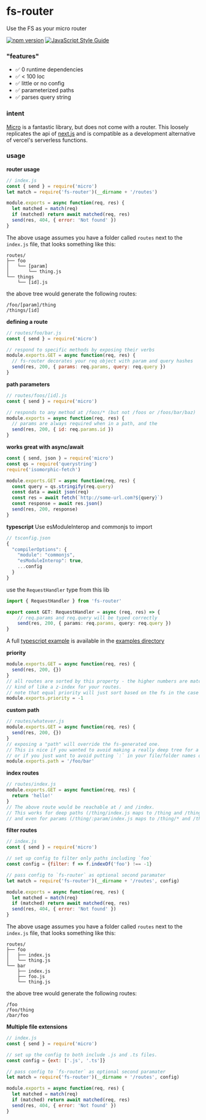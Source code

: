 # fs-router
Use the FS as your micro router

[![npm version](https://badge.fury.io/js/%40martel%2Ffs-router.svg)](https://badge.fury.io/js/%40martel%2Ffs-router)
[![JavaScript Style Guide](https://img.shields.io/badge/code_style-standard-brightgreen.svg)](https://standardjs.com)

### "features"

- ✅ 0 runtime dependencies
- ✅ < 100 loc
- ✅ little or no config
- ✅ parameterized paths
- ✅ parses query string

### intent

[Micro](https://github.com/vercel/micro) is a fantastic library, but does not come with a router.
This loosely replicates the api of [next.js](https://github.com/vercel/next.js) and is compatible as a development alternative of vercel's serverless functions.

### usage

**router usage**
```javascript
// index.js
const { send } = require('micro')
let match = require('fs-router')(__dirname + '/routes')

module.exports = async function(req, res) {
  let matched = match(req)
  if (matched) return await matched(req, res)
  send(res, 404, { error: 'Not found' })
}
```

The above usage assumes you have a folder called `routes` next to the `index.js` file, that looks something like this:
```
routes/
├── foo
│   └── [param]
│       └── thing.js
└── things
    └── [id].js
```

the above tree would generate the following routes:
```
/foo/[param]/thing
/things/[id]
```

**defining a route**
```javascript
// routes/foo/bar.js
const { send } = require('micro')

// respond to specific methods by exposing their verbs
module.exports.GET = async function(req, res) {
  // fs-router decorates your req object with param and query hashes
  send(res, 200, { params: req.params, query: req.query })
}
```

**path parameters**
```javascript
// routes/foos/[id].js
const { send } = require('micro')

// responds to any method at /foos/* (but not /foos or /foos/bar/baz)
module.exports = async function(req, res) {
  // params are always required when in a path, and the
  send(res, 200, { id: req.params.id })
}
```

**works great with async/await**
```javascript
const { send, json } = require('micro')
const qs = require('querystring')
require('isomorphic-fetch')

module.exports.GET = async function(req, res) {
  const query = qs.stringify(req.query)
  const data = await json(req)
  const res = await fetch(`http://some-url.com?${query}`)
  const response = await res.json()
  send(res, 200, response)
}
```

**typescript**
Use esModuleInterop and commonjs to import

```javascript
// tsconfig.json
{
  "compilerOptions": {
    "module": "commonjs",
    "esModuleInterop": true,
    ...config
  }
}
```

use the `RequestHandler` type from this lib
```typescript
import { RequestHandler } from 'fs-router'

export const GET: RequestHandler = async (req, res) => {
    // req.params and req.query will be typed correctly
    send(res, 200, { params: req.params, query: req.query })
}
```

A full [typescript example](examples/typescript) is available in the [examples directory](examples)

**priority**
```javascript
module.exports.GET = async function(req, res) {
  send(res, 200, {})
}
// all routes are sorted by this property - the higher numbers are matched first.
// kind of like a z-index for your routes.
// note that equal priority will just sort based on the fs in the case of a collision, which is not guaranteed order on OSX/Linux
module.exports.priority = -1
```

**custom path**
```javascript
// routes/whatever.js
module.exports.GET = async function(req, res) {
  send(res, 200, {})
}
// exposing a "path" will override the fs-generated one.
// This is nice if you wanted to avoid making a really deep tree for a one-off path (like for oauth callbacks)
// or if you just want to avoid putting `:` in your file/folder names or something
module.exports.path = '/foo/bar'
```

**index routes**
```javascript
// routes/index.js
module.exports.GET = async function(req, res) {
  return 'hello!'
}
// The above route would be reachable at / and /index.
// This works for deep paths (/thing/index.js maps to /thing and /thing/index)
// and even for params (/thing/:param/index.js maps to /thing/* and /thing/*/index).
```

**filter routes**
```javascript
// index.js
const { send } = require('micro')

// set up config to filter only paths including `foo`
const config = {filter: f => f.indexOf('foo') !== -1}

// pass config to `fs-router` as optional second paramater
let match = require('fs-router')(__dirname + '/routes', config)

module.exports = async function(req, res) {
  let matched = match(req)
  if (matched) return await matched(req, res)
  send(res, 404, { error: 'Not found' })
}
```

The above usage assumes you have a folder called `routes` next to the `index.js` file, that looks something like this:
```
routes/
├── foo
│   ├── index.js
│   └── thing.js
└── bar
    ├── index.js
    ├── foo.js
    └── thing.js
```

the above tree would generate the following routes:
```
/foo
/foo/thing
/bar/foo
```

**Multiple file extensions**
```javascript
// index.js
const { send } = require('micro')

// set up the config to both include .js and .ts files.
const config = {ext: ['.js', '.ts']}

// pass config to `fs-router` as optional second paramater
let match = require('fs-router')(__dirname + '/routes', config)

module.exports = async function(req, res) {
  let matched = match(req)
  if (matched) return await matched(req, res)
  send(res, 404, { error: 'Not found' })
}
```

